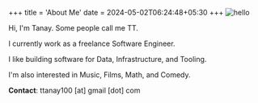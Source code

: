 +++
title = 'About Me'
date = 2024-05-02T06:24:48+05:30
+++
![hello](/dp.png)


Hi, I'm Tanay. Some people call me TT.   

I currently work as a freelance Software Engineer.

I like building software for Data, Infrastructure, and Tooling. 

I'm also interested in Music, Films, Math, and Comedy. 

**Contact**: ttanay100 [at] gmail [dot] com
